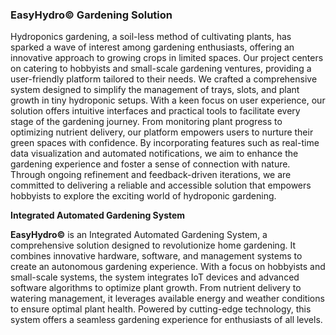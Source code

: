 ### EasyHydro&copy; Gardening Solution

Hydroponics gardening, a soil-less method of cultivating plants, has sparked a wave of interest among gardening enthusiasts, offering an innovative approach to growing crops in limited spaces. Our project centers on catering to hobbyists and small-scale gardening ventures, providing a user-friendly platform tailored to their needs. We crafted a comprehensive system designed to simplify the management of trays, slots, and plant growth in tiny hydroponic setups. With a keen focus on user experience, our solution offers intuitive interfaces and practical tools to facilitate every stage of the gardening journey. From monitoring plant progress to optimizing nutrient delivery, our platform empowers users to nurture their green spaces with confidence. By incorporating features such as real-time data visualization and automated notifications, we aim to enhance the gardening experience and foster a sense of connection with nature. Through ongoing refinement and feedback-driven iterations, we are committed to delivering a reliable and accessible solution that empowers hobbyists to explore the exciting world of hydroponic gardening.

**Integrated Automated Gardening System**

**EasyHydro&copy;** is an Integrated Automated Gardening System, a comprehensive solution designed to revolutionize home gardening. It combines innovative hardware, software, and management systems to create an autonomous gardening experience. With a focus on hobbyists and small-scale systems, the system integrates IoT devices and advanced software algorithms to optimize plant growth. From nutrient delivery to watering management, it leverages available energy and weather conditions to ensure optimal plant health. Powered by cutting-edge technology, this system offers a seamless gardening experience for enthusiasts of all levels.

